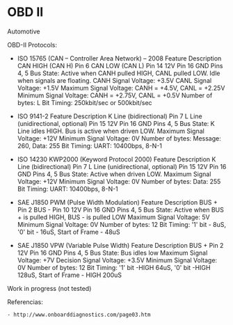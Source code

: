 # OBD II
Automotive  


OBD-II Protocols:

  - ISO 15765 (CAN – Controller Area Network) – 2008
Feature	Description
CAN HIGH (CAN H)	Pin 6
CAN LOW (CAN L)	Pin 14
12V	Pin 16
GND	Pins 4, 5
Bus State:	Active when CANH pulled HIGH, CANL pulled LOW. Idle when signals are floating.
CANH Signal Voltage:	+3.5V
CANL Signal Voltage:	+1.5V
Maximum Signal Voltage:	CANH = +4.5V, CANL = +2.25V
Minimum Signal Voltage:	CANH = +2.75V, CANL = +0.5V
Number of bytes:	L
Bit Timing:	250kbit/sec or 500kbit/sec

  - ISO 9141-2 
Feature	Description
K Line (bidirectional)	Pin 7
L Line (unidirectional, optional)	Pin 15
12V	Pin 16
GND	Pins 4, 5
Bus State:	K Line idles HIGH. Bus is active when driven LOW.
Maximum Signal Voltage:	+12V
Minimum Signal Voltage:	0V
Number of bytes:	Message: 260, Data: 255
Bit Timing:	UART: 10400bps, 8-N-1

  - ISO 14230 KWP2000 (Keyword Protocol 2000)
Feature	Description
K Line (bidirectional)	Pin 7
L Line (unidirectional, optional)	Pin 15
12V	Pin 16
GND	Pins 4, 5
Bus State:	Active when driven LOW.
Maximum Signal Voltage:	+12V
Minimum Signal Voltage:	0V
Number of bytes:	Data: 255
Bit Timing:	UART: 10400bps, 8-N-1

  - SAE J1850 PWM (Pulse Width Modulation)
Feature	Description
BUS +	Pin 2
BUS -	Pin 10
12V	Pin 16
GND	Pins 4, 5
Bus State:	Active when BUS + is pulled HIGH, BUS - is pulled LOW
Maximum Signal Voltage:	5V
Minimum Signal Voltage:	0V
Number of bytes:	12
Bit Timing:	'1' bit - 8uS, '0' bit - 16uS, Start of Frame - 48uS

  - SAE J1850 VPW (Variable Pulse Width)
Feature	Description
BUS +	Pin 2
12V	Pin 16
GND	Pins 4, 5
Bus State:	Bus idles low
Maximum Signal Voltage:	+7V
Decision Signal Voltage:	+3.5V
Minimum Signal Voltage:	0V
Number of bytes:	12
Bit Timing:	'1' bit -HIGH 64uS, '0' bit -HIGH 128uS, Start of Frame - HIGH 200uS

   
Work in progress (not tested) 

Referencias:

    
    
    - http://www.onboarddiagnostics.com/page03.htm
